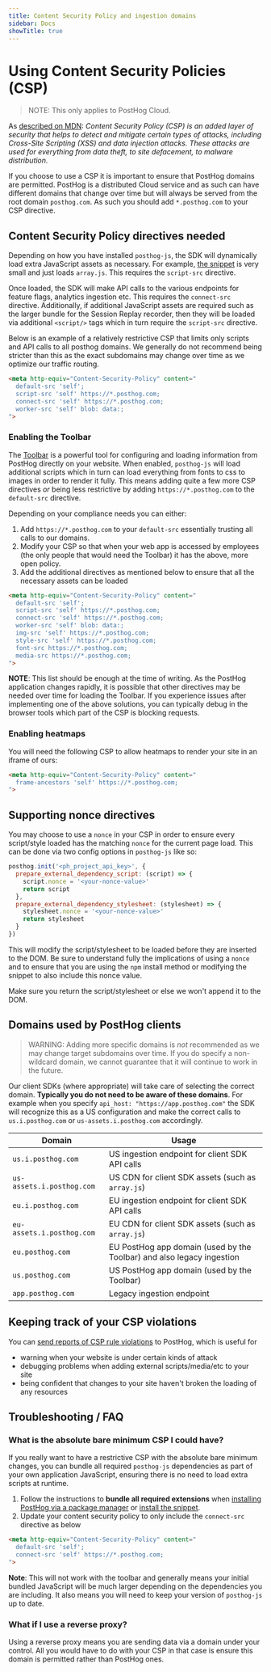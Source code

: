 ```yaml
---
title: Content Security Policy and ingestion domains
sidebar: Docs
showTitle: true
---
```


# Using Content Security Policies (CSP)

> NOTE: This only applies to PostHog Cloud.

As [described on MDN](https://developer.mozilla.org/en-US/docs/Web/HTTP/CSP): _Content Security Policy (CSP) is an added layer of security that helps to detect and mitigate certain types of attacks, including Cross-Site Scripting (XSS) and data injection attacks. These attacks are used for everything from data theft, to site defacement, to malware distribution._

If you choose to use a CSP it is important to ensure that PostHog domains are permitted. PostHog is a distributed Cloud service and as such can have different domains that change over time but will always be served from the root domain `posthog.com`. As such you should add `*.posthog.com` to your CSP directive.

## Content Security Policy directives needed

Depending on how you have installed `posthog-js`, the SDK will dynamically load extra JavaScript assets as necessary. For example, [the snippet](/docs/getting-started/install?tab=snippet) is very small and just loads `array.js`. This requires the `script-src` directive.

Once loaded, the SDK will make API calls to the various endpoints for feature flags, analytics ingestion etc. This requires the `connect-src` directive. Additionally, if additional JavaScript assets are required such as the larger bundle for the Session Replay recorder, then they will be loaded via additional `<script/>` tags which in turn require the `script-src` directive.

Below is an example of a relatively restrictive CSP that limits only scripts and API calls to all posthog domains. We generally do not recommend being stricter than this as the exact subdomains may change over time as we optimize our traffic routing.

```html
<meta http-equiv="Content-Security-Policy" content="
  default-src 'self'; 
  script-src 'self' https://*.posthog.com; 
  connect-src 'self' https://*.posthog.com;
  worker-src 'self' blob: data:;
">
```

### Enabling the Toolbar

The [Toolbar](/docs/toolbar) is a powerful tool for configuring and loading information from PostHog directly on your website. When enabled, `posthog-js` will load additional scripts which in turn can load everything from fonts to css to images in order to render it fully. This means adding quite a few more CSP directives _or_ being less restrictive by adding `https://*.posthog.com` to the `default-src` directive.

Depending on your compliance needs you can either:
1. Add `https://*.posthog.com` to your `default-src` essentially trusting all calls to our domains.
2. Modify your CSP so that when your web app is accessed by employees (the only people that would need the Toolbar) it has the above, more open policy.
3. Add the additional directives as mentioned below to ensure that all the necessary assets can be loaded

```html
<meta http-equiv="Content-Security-Policy" content="
  default-src 'self'; 
  script-src 'self' https://*.posthog.com; 
  connect-src 'self' https://*.posthog.com;
  worker-src 'self' blob: data:;
  img-src 'self' https://*.posthog.com; 
  style-src 'self' https://*.posthog.com; 
  font-src https://*.posthog.com;
  media-src https://*.posthog.com;
">
```

**NOTE**: This list should be enough at the time of writing. As the PostHog application changes rapidly, it is possible that other directives may be needed over time for loading the Toolbar. If you experience issues after implementing one of the above solutions, you can typically debug in the browser tools which part of the CSP is blocking requests.

### Enabling heatmaps

You will need the following CSP to allow heatmaps to render your site in an iframe of ours:

```html
<meta http-equiv="Content-Security-Policy" content="
  frame-ancestors 'self' https://*.posthog.com;
">
```

## Supporting nonce directives

You may choose to use a `nonce` in your CSP in order to ensure every script/style loaded has the matching `nonce` for the current page load. This can be done via two config options in `posthog-js` like so:

```js
posthog.init('<ph_project_api_key>', {
  prepare_external_dependency_script: (script) => {
    script.nonce = '<your-nonce-value>'
    return script
  },
  prepare_external_dependency_stylesheet: (stylesheet) => {
    stylesheet.nonce = '<your-nonce-value>'
    return stylesheet
  }
})
```

This will modify the script/stylesheet to be loaded before they are inserted to the DOM. Be sure to understand fully the implications of using a `nonce` and to ensure that you are using the `npm` install method or modifying the snippet to also include this nonce value.

Make sure you return the script/stylesheet or else we won't append it to the DOM.

## Domains used by PostHog clients

> WARNING: Adding more specific domains is _not_ recommended as we may change target subdomains over time. If you do specify a non-wildcard domain, we cannot guarantee that it will continue to work in the future.

Our client SDKs (where appropriate) will take care of selecting the correct domain. **Typically you do not need to be aware of these domains**. For example when you specify `api_host: "https://app.posthog.com"` the SDK will recognize this as a US configuration and make the correct calls to `us.i.posthog.com` or `us-assets.i.posthog.com` accordingly.

|Domain|Usage|
|----|----|
| `us.i.posthog.com` | US ingestion endpoint for client SDK API calls |
| `us-assets.i.posthog.com` | US CDN for client SDK assets (such as `array.js`) |
| `eu.i.posthog.com` | EU ingestion endpoint for client SDK API calls |
| `eu-assets.i.posthog.com` | EU CDN for client SDK assets (such as `array.js`) |
| `eu.posthog.com` | EU PostHog app domain (used by the Toolbar) and also legacy ingestion  |
| `us.posthog.com` | US PostHog app domain (used by the Toolbar) |
| `app.posthog.com` | Legacy ingestion endpoint |

## Keeping track of your CSP violations

You can [send reports of CSP rule violations](/docs/csp-tracking) to PostHog, which is useful for
* warning when your website is under certain kinds of attack
* debugging problems when adding external scripts/media/etc to your site
* being confident that changes to your site haven't broken the loading of any resources


## Troubleshooting / FAQ

### What is the absolute bare minimum CSP I could have?

If you really want to have a restrictive CSP with the absolute bare minimum changes, you can bundle all required `posthog-js` dependencies as part of your own application JavaScript, ensuring there is no need to load extra scripts at runtime.

1. Follow the instructions to **bundle all required extensions** when [installing PostHog via a package manager](/docs/libraries/js#option-2-install-via-package-manager) or [install the snippet](/docs/libraries/js#option-1-install-via-snippet).
2. Update your content security policy to only include the `connect-src` directive as below

```html
<meta http-equiv="Content-Security-Policy" content="
  default-src 'self'; 
  connect-src 'self' https://*.posthog.com;
">
```

**Note**: This will not work with the toolbar and generally means your initial bundled JavaScript will be much larger depending on the dependencies you are including. It also means you will need to keep your version of `posthog-js` up to date. 

### What if I use a reverse proxy?

Using a reverse proxy means you are sending data via a domain under your control. All you would have to do with your CSP in that case is ensure this domain is permitted rather than PostHog ones. 
